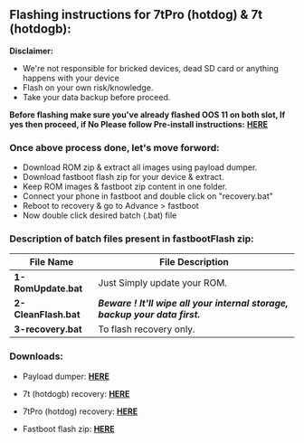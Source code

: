 ## Flashing instructions for 7tPro (hotdog) & 7t (hotdogb):
**Disclaimer:**
* We're not responsible for bricked devices, dead SD card or anything happens with your device
* Flash on your own risk/knowledge.
* Take your data backup before proceed.

**Before flashing make sure you've already flashed OOS 11 on both slot, 
If yes then proceed, if No Please follow Pre-install instructions:** [**HERE**](https://wiki.lineageos.org/devices/hotdog/install#pre-install-instructions)

### Once above process done, let's move forword:

- Download ROM zip & extract all images using payload dumper.
- Download fastboot flash zip for your device & extract.
- Keep ROM images & fastboot zip content in one folder.
- Connect your phone in fastboot and double click on "recovery.bat"
- Reboot to recovery & go to Advance > fastboot
- Now double click desired batch (.bat) file

### Description of batch files present in fastbootFlash zip:
| File Name | File Description |
| --------- | ---------------- |
| **1-RomUpdate.bat** | Just Simply update your ROM. |
| **2-CleanFlash.bat** | ***Beware ! It'll wipe all your internal storage, backup your data first.*** |
| **3-recovery.bat** | To flash recovery only. |

### Downloads:

- Payload dumper: [**HERE**](https://androidfilehost.com/?fid=818070582850510260)

- 7t (hotdogb) recovery: [**HERE**](https://sourceforge.net/projects/my-builds/files/oneplus7t-pro/hotdogb/recovery.img/download)

- 7tPro (hotdog) recovery: [**HERE**](https://sourceforge.net/projects/my-builds/files/oneplus7t-pro/hotdog/recovery.img/download)

- Fastboot flash zip: [**HERE**](https://sourceforge.net/projects/my-builds/files/oneplus7t-pro/fastbootFlash.zip/download/)
